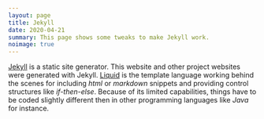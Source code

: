 ```yaml
---
layout: page
title: Jekyll
date: 2020-04-21
summary: This page shows some tweaks to make Jekyll work.
noimage: true
---
```


[Jekyll](https://jekyllrb.com/) is a static site generator. This website and other project websites were generated with Jekyll. [Liquid](https://shopify.github.io/liquid) is the template language working behind the scenes for including *html* or *markdown* snippets and providing control structures like *if-then-else*. Because of its limited capabilities, things have to be coded slightly different then in other programming languages like *Java* for instance.

